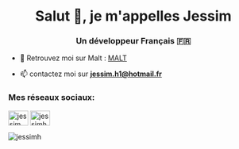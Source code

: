 <h1 align="center">Salut 👋, je m'appelles Jessim</h1>
<h3 align="center">Un développeur Français 🇫🇷</h3>

- 🤝  Retrouvez moi sur Malt : [MALT](https://cutt.ly/RhNXsJr)

- 📫  contactez moi sur **jessim.h1@hotmail.fr**

<h3 align="left">Mes réseaux sociaux:</h3>
<p align="left">
<a href="https://linkedin.com/in/jessim heddadi" target="blank"><img align="center" src="https://cdn.jsdelivr.net/npm/simple-icons@3.0.1/icons/linkedin.svg" alt="jessim heddadi" height="30" width="40" /></a>
<a href="https://instagram.com/jessimheddadi" target="blank"><img align="center" src="https://cdn.jsdelivr.net/npm/simple-icons@3.0.1/icons/instagram.svg" alt="jessimheddadi" height="30" width="40" /></a>
</p>
<p><img align="center" src="https://github-readme-stats.vercel.app/api/top-langs?username=jessimh&show_icons=true&locale=en&layout=compact" alt="jessimh" /></p>
